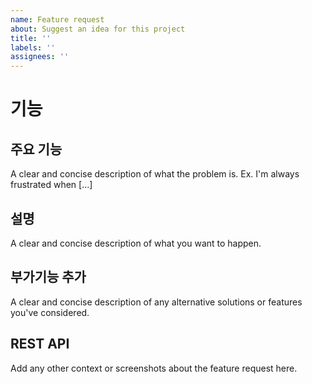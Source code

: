 ```yaml
---
name: Feature request
about: Suggest an idea for this project
title: ''
labels: ''
assignees: ''
---
```


# 기능

## 주요 기능

A clear and concise description of what the problem is. Ex. I'm always frustrated when [...]

## 설명

A clear and concise description of what you want to happen.

## 부가기능 추가

A clear and concise description of any alternative solutions or features you've considered.

## REST API

Add any other context or screenshots about the feature request here.
